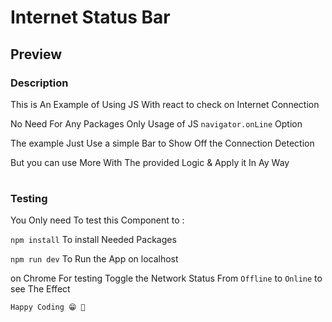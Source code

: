 # Internet Status Bar

## Preview

### Description

This is An Example of Using JS With react to check on Internet Connection

No Need For Any Packages Only Usage of JS `navigator.onLine` Option

The example Just Use a simple Bar to Show Off the Connection Detection

But you can use More With The provided Logic & Apply it In Ay Way

#

### Testing

You Only need To test this Component to :

`npm install` To install Needed Packages

`npm run dev` To Run the App on localhost

on Chrome For testing Toggle the Network Status From `Offline` to `Online` to see The Effect

`Happy Coding 😁 🚀`
